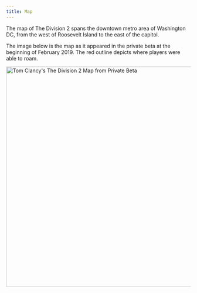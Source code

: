 ```yaml
---
title: Map
---
```


The map of The Division 2 spans the downtown metro area of Washington DC, from the west of Roosevelt Island to the east of the capitol.

The image below is the map as it appeared in the private beta at the beginning of February 2019. The red outline depicts where players were able to roam.

<img src="/images/map-private-beta.jpg" alt="Tom Clancy's The Division 2 Map from Private Beta" width="600">